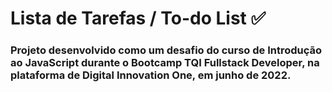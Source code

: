 # Lista de Tarefas / To-do List ✅

### Projeto desenvolvido como um desafio do curso de Introdução ao JavaScript durante o Bootcamp TQI Fullstack Developer, na plataforma de Digital Innovation One, em junho de 2022.